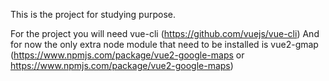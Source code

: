 This is the project for studying purpose. 

For the project you will need vue-cli (https://github.com/vuejs/vue-cli) 
And for now the only extra node module that need to be installed is vue2-gmap (https://www.npmjs.com/package/vue2-google-maps or https://www.npmjs.com/package/vue2-google-maps) 
